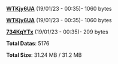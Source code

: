 [**WTKjy6UA**](/data/WTKjy6UA.txt) (19/01/23 - 00:35)- 1060 bytes

[**WTKjy6UA**](/data/WTKjy6UA.txt) (19/01/23 - 00:35)- 1060 bytes

[**734KqYTx**](/data/734KqYTx.txt) (19/01/23 - 00:35)- 209 bytes

**Total Datas**: 5176

**Total Size**: 31.24 MB / 31.2 MB